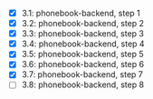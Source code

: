 - [x] 3.1: phonebook-backend, step 1
- [x] 3.2: phonebook-backend, step 2
- [x] 3.3: phonebook-backend, step 3
- [x] 3.4: phonebook-backend, step 4
- [x] 3.5: phonebook-backend, step 5
- [x] 3.6: phonebook-backend, step 6
- [x] 3.7: phonebook-backend, step 7
- [ ] 3.8: phonebook-backend, step 8